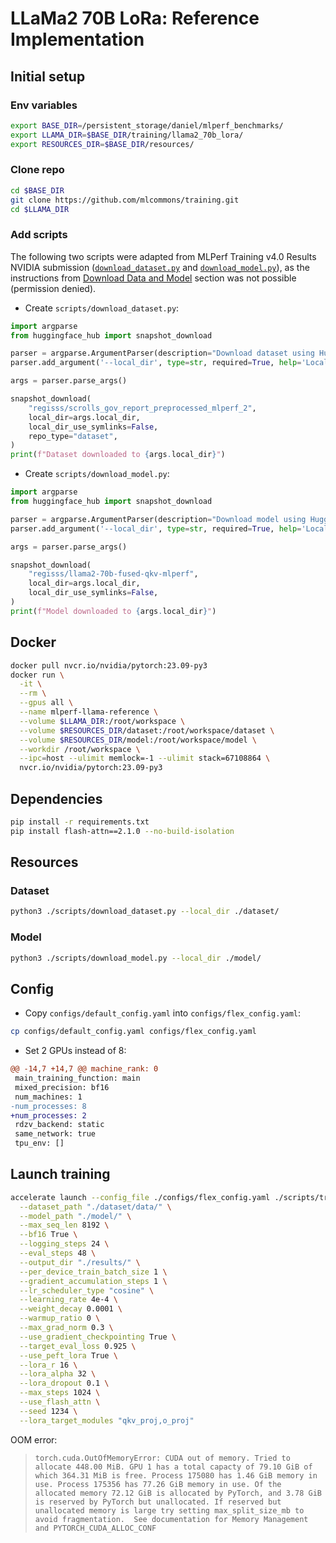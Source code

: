 # LLaMa2 70B LoRa: Reference Implementation

## Initial setup

### Env variables

```bash
export BASE_DIR=/persistent_storage/daniel/mlperf_benchmarks/
export LLAMA_DIR=$BASE_DIR/training/llama2_70b_lora/
export RESOURCES_DIR=$BASE_DIR/resources/
```

### Clone repo

```bash
cd $BASE_DIR
git clone https://github.com/mlcommons/training.git
cd $LLAMA_DIR
```

### Add scripts

The following two scripts were adapted from MLPerf Training v4.0 Results NVIDIA submission ([`download_dataset.py`](https://github.com/mlcommons/training_results_v4.0/blob/main/NVIDIA/benchmarks/llama2_70b_lora/implementations/nemo/scripts/download_dataset.py) and [`download_model.py`](https://github.com/mlcommons/training_results_v4.0/blob/main/NVIDIA/benchmarks/llama2_70b_lora/implementations/nemo/scripts/download_model.py)), as the instructions from [Download Data and Model](https://github.com/mlcommons/training/blob/master/llama2_70b_lora/README.md#download-data-and-model) section was not possible (permission denied).

- Create `scripts/download_dataset.py`:

```python
import argparse
from huggingface_hub import snapshot_download

parser = argparse.ArgumentParser(description="Download dataset using Hugging Face Hub")
parser.add_argument('--local_dir', type=str, required=True, help='Local directory to download the dataset to')

args = parser.parse_args()

snapshot_download(
    "regisss/scrolls_gov_report_preprocessed_mlperf_2",
    local_dir=args.local_dir,
    local_dir_use_symlinks=False,
    repo_type="dataset",
)
print(f"Dataset downloaded to {args.local_dir}")
```

- Create `scripts/download_model.py`:

```python
import argparse
from huggingface_hub import snapshot_download

parser = argparse.ArgumentParser(description="Download model using Hugging Face Hub")
parser.add_argument('--local_dir', type=str, required=True, help='Local directory to download the model to')

args = parser.parse_args()

snapshot_download(
    "regisss/llama2-70b-fused-qkv-mlperf",
    local_dir=args.local_dir,
    local_dir_use_symlinks=False,
)
print(f"Model downloaded to {args.local_dir}")
```

## Docker

```bash
docker pull nvcr.io/nvidia/pytorch:23.09-py3
docker run \
  -it \
  --rm \
  --gpus all \
  --name mlperf-llama-reference \
  --volume $LLAMA_DIR:/root/workspace \
  --volume $RESOURCES_DIR/dataset:/root/workspace/dataset \
  --volume $RESOURCES_DIR/model:/root/workspace/model \
  --workdir /root/workspace \
  --ipc=host --ulimit memlock=-1 --ulimit stack=67108864 \
  nvcr.io/nvidia/pytorch:23.09-py3
```

## Dependencies

```bash
pip install -r requirements.txt
pip install flash-attn==2.1.0 --no-build-isolation
```

## Resources

### Dataset

```bash
python3 ./scripts/download_dataset.py --local_dir ./dataset/
```

### Model

```bash
python3 ./scripts/download_model.py --local_dir ./model/
```

## Config

- Copy `configs/default_config.yaml` into `configs/flex_config.yaml`:

```bash
cp configs/default_config.yaml configs/flex_config.yaml
```

- Set 2 GPUs instead of 8:

```diff
@@ -14,7 +14,7 @@ machine_rank: 0
 main_training_function: main
 mixed_precision: bf16
 num_machines: 1
-num_processes: 8
+num_processes: 2
 rdzv_backend: static
 same_network: true
 tpu_env: []
```

## Launch training

```bash
accelerate launch --config_file ./configs/flex_config.yaml ./scripts/train.py \
  --dataset_path "./dataset/data/" \
  --model_path "./model/" \
  --max_seq_len 8192 \
  --bf16 True \
  --logging_steps 24 \
  --eval_steps 48 \
  --output_dir "./results/" \
  --per_device_train_batch_size 1 \
  --gradient_accumulation_steps 1 \
  --lr_scheduler_type "cosine" \
  --learning_rate 4e-4 \
  --weight_decay 0.0001 \
  --warmup_ratio 0 \
  --max_grad_norm 0.3 \
  --use_gradient_checkpointing True \
  --target_eval_loss 0.925 \
  --use_peft_lora True \
  --lora_r 16 \
  --lora_alpha 32 \
  --lora_dropout 0.1 \
  --max_steps 1024 \
  --use_flash_attn \
  --seed 1234 \
  --lora_target_modules "qkv_proj,o_proj"
```

OOM error:

> ```torch.cuda.OutOfMemoryError: CUDA out of memory. Tried to allocate 448.00 MiB. GPU 1 has a total capacty of 79.10 GiB of which 364.31 MiB is free. Process 175080 has 1.46 GiB memory in use. Process 175356 has 77.26 GiB memory in use. Of the allocated memory 72.12 GiB is allocated by PyTorch, and 3.78 GiB is reserved by PyTorch but unallocated. If reserved but unallocated memory is large try setting max_split_size_mb to avoid fragmentation.  See documentation for Memory Management and PYTORCH_CUDA_ALLOC_CONF```
